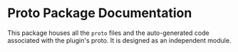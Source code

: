# Proto Package Documentation

This package houses all the `proto` files and the auto-generated 
code associated with the plugin's proto. It is designed as an 
independent module.